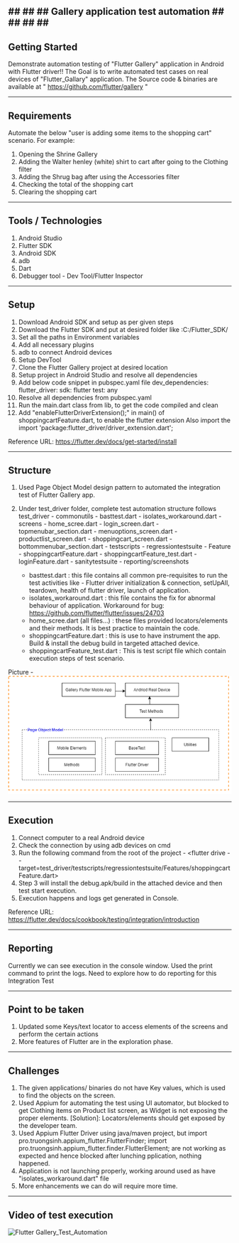 ## ## ## ## Gallery application test automation ## ## ## ## ##

## Getting Started
Demonstrate automation testing of "Flutter Gallery" application in Android with Flutter driver!!
The Goal is to write automated test cases on real devices of "Flutter_Gallary" application. The Source code & binaries are available at " https://github.com/flutter/gallery "

------------------------------------------------------------------------------------------------------------------------------------------------------------
## Requirements
Automate the below
"user is adding some items to the shopping cart" scenario.
For example:
1. Opening the Shrine Gallery
2. Adding the Walter henley (white) shirt to cart after going to the Clothing filter
3. Adding the Shrug bag after using the Accessories filter
4. Checking the total of the shopping cart
5. Clearing the shopping cart

------------------------------------------------------------------------------------------------------------------------------------------------------------
## Tools / Technologies
1. Android Studio
2. Flutter SDK
3. Android SDK
4. adb
5. Dart
6. Debugger tool - Dev Tool/Flutter Inspector

------------------------------------------------------------------------------------------------------------------------------------------------------------
## Setup
1. Download Android SDK and setup as per given steps
2. Download the Flutter SDK and put at desired folder like :C:/Flutter_SDK/
3. Set all the paths in Environment variables
4. Add all necessary plugins
5. adb to connect Android devices
6. Setup DevTool
7. Clone the Flutter Gallery project at desired location
8. Setup project in Android Studio and resolve all dependencies
7. Add below code snippet in pubspec.yaml file
         dev_dependencies:
         flutter_driver:
         sdk: flutter
         test: any
8. Resolve all dependencies from pubspec.yaml
9. Run the main.dart class from lib, to get the code compiled and clean
10. Add "enableFlutterDriverExtension();" in main() of shoppingcartFeature.dart, to enable the flutter extension Also import the import 'package:flutter_driver/driver_extension.dart';

Reference URL: https://flutter.dev/docs/get-started/install

------------------------------------------------------------------------------------------------------------------------------------------------------------
## Structure
1. Used Page Object Model design pattern to automated the integration test of Flutter Gallery app.
2. Under test_driver folder, complete test automation structure follows
    test_driver
        - commonutils
            - basttest.dart
            - isolates_workaround.dart
        - screens
            - home_scree.dart
            - login_screen.dart
            - topmenubar_section.dart
            - menuoptions_screen.dart
            - productlist_screen.dart
            - shoppingcart_screen.dart
            - bottommenubar_section.dart
         - testscripts
            - regressiontestsuite
                - Feature
                    - shoppingcartFeature.dart
                    - shoppingcartFeature_test.dart
                    - loginFeature.dart
            - sanitytestsuite
         - reporting/screenshots

   - basttest.dart : this file contains all common pre-requisites to run the test activities like - Flutter driver initialization & connection, setUpAll, teardown, health of flutter driver, launch of application.
   - isolates_workaround.dart : this file contains the fix for abnormal behaviour of application. Workaround for bug: https://github.com/flutter/flutter/issues/24703
   - home_scree.dart (all files...) : these files provided locators/elements and their methods. It is best practice to maintain the code.
   - shoppingcartFeature.dart : this is use to have instrument the app. Build & install the debug build in targeted attached device.
   - shoppingcartFeature_test.dart : This is test script file which contain execution steps of test scenario.

Picture -
   ![PageObjectModel](img/PageObjectModel.png)

------------------------------------------------------------------------------------------------------------------------------------------------------------
## Execution
1. Connect computer to a real Android device
2. Check the connection by using adb devices on cmd
3. Run the following command from the root of the project - <flutter drive --target=test_driver/testscripts/regressiontestsuite/Features/shoppingcartFeature.dart>
4. Step 3 will install the debug.apk/build in the attached device and then test start execution.
4. Execution happens and logs get generated in Console.

Reference URL: https://flutter.dev/docs/cookbook/testing/integration/introduction

------------------------------------------------------------------------------------------------------------------------------------------------------------
## Reporting
Currently we can see execution in the console window. Used the print command to print the logs. Need to explore how to do reporting for this Integration Test

------------------------------------------------------------------------------------------------------------------------------------------------------------
## Point to be taken
1. Updated some Keys/text locator to access elements of the screens and perform the certain actions
2. More features of Flutter are in the exploration phase.

------------------------------------------------------------------------------------------------------------------------------------------------------------
## Challenges
1. The given applications/ binaries do not have Key values, which is used to find the objects on the screen.
2. Used Appium for automating the test using UI automator, but blocked to get Clothing items on Product list screen, as Widget is not exposing the proper elements.
[Solution]: Locators/elements should get exposed by the developer team.
3. Used Appium Flutter Driver using java/maven project, but import pro.truongsinh.appium_flutter.FlutterFinder; import pro.truongsinh.appium_flutter.finder.FlutterElement; are not working as expected and hence blocked after lunching pplication, nothing happened.
4. Application is not launching properly, working around used as have "isolates_workaround.dart" file
5. More enhancements we can do will require more time.
------------------------------------------------------------------------------------------------------------------------------------------------------------
## Video of test execution

![Flutter Gallery_Test_Automation](video/PageObjectModel.gif)
